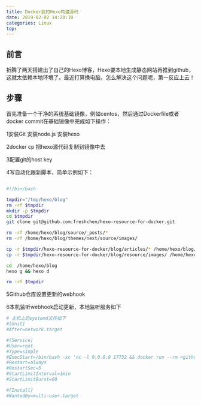 ```yaml
---
title: Docker我的Hexo构建源码
date: 2019-02-02 14:20:10
categories: Linux
top: 
---
```


## 前言

折腾了两天搭建出了自己的Hexo博客，Hexo要本地生成静态网站再推到github，这就太依赖本地环境了。最近打算换电脑，怎么解决这个问题呢，第一反应上云！

## 步骤

首先准备一个干净的系统基础镜像，例如centos，然后通过Dockerfile或者docker commit在基础镜像中完成如下操作：

1安装Git	安装node.js	安装hexo	

2docker cp 把hexo源代码复制到镜像中去

3配置git的host key

4写自动化跟新脚本，简单示例如下：

```bash

#!/bin/bash

tmpdir="/tmp/hexo/blog"
rm -rf $tmpdir
mkdir -p $tmpdir
cd $tmpdir
git clone git@github.com:freshchen/hexo-resource-for-docker.git

rm -rf /home/hexo/blog/source/_posts/*
rm -rf /home/hexo/blog/themes/next/source/images/

cp -r $tmpdir/hexo-resource-for-docker/blog/articles/* /home/hexo/blog/source/_posts/
cp -r $tmpdir/hexo-resource-for-docker/blog/resource/images/ /home/hexo/blog/themes/next/source/

cd  /home/hexo/blog
hexo g && hexo d

rm -rf $tmpdir
```

5Github仓库设置更新的webhook

6本机监听webhook启动更新，本地监听服务如下

```bash
# 主机上的systemd文件如下
#[Unit]
#After=network.target

#[Service]
#User=root
#Type=simple
#ExecStart=/bin/bash -xc 'nc -l 0.0.0.0 17732 && docker run --rm <github name>/hexo:blog sh /home/hexo/script/update-blog.sh > /var/log/update-hexo.log 2>&1 '
#Restart=always
#RestartSec=5
#StartLimitInterval=1min
#StartLimitBurst=60

#[Install]
#WantedBy=multi-user.target
```

